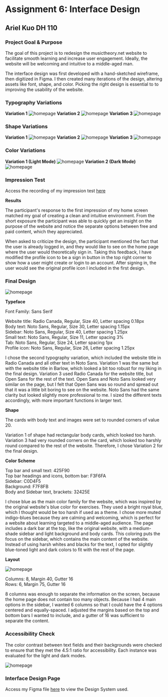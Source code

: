 # Assignment 6: Interface Design

## Ariel Kuo DH 110

### Project Goal & Purpose

The goal of this project is to redesign the musictheory.net website to facilitate smooth learning and increase user engagement. Ideally, the website will be welcoming and intuitive to a middle-aged man.

The interface design was first developed with a hand-sketched wireframe, then digitized in Figma. I then created many iterations of the design, altering assets like font, shape, and color. Picking the right design is essential to to improving the usability of the website.

### Typography Variations

**Variation 1**
![homepage](font1.png)
**Variation 2**
![homepage](font2.png)
**Variation 3**
![homepage](font3.png)

### Shape Variations

**Variation 1**
![homepage](shape1.png)
**Variation 2**
![homepage](shape2.png)
**Variation 3**
![homepage](shape3.png)

### Color Variations

**Variation 1 (Light Mode)**
![homepage](lightmode.png)
**Variation 2 (Dark Mode)**
![homepage](dark.png)

### Impression Test

Access the recording of my impression test [here](https://drive.google.com/file/d/1yd975e_5F3IsfR259x6pNe-0G2r1aGmC/view?usp=sharing) 

**Results**

The participant's response to the first impression of my home screen matched my goal of creating a clean and intuitive environment. From the short exposure the participant was able to quickly get an insight on the purpose of the website and notice the separate options between free and paid content, which they appreciated. 

When asked to criticize the design, the participant mentioned the fact that the user is already logged in, and they would like to see on the home page where the user would theoretically sign in. Taking this feedback, I have modified the profile icon to be a sign in button in the top right corner to show how a user might create or login to an account. After signing in, the user would see the original profile icon I included in the first design.

### Final Design

![homepage](final.png)

**Typeface**

Font Family: Sans Serif

Website title: Radio Canada, Regular, Size 40, Letter spacing 0.18px  
Body text: Noto Sans, Regular, Size 30, Letter spacing 1.15px  
Sidebar: Noto Sans, Regular, Size 40, Letter spacing 1.25px  
Small text: Noto Sans, Regular, Size 11, Letter spacing 3%  
Tab: Noto Sans, Regular, Size 24, Letter spacing 1px  
Profile icon: Noto Sans, Regular, Size 26, Letter spacing 1.25px  

I chose the second typography variation, which included the website title in Radio Canada and all other text in Noto Sans. Variation 1 was the same but with the website title in Barlow, which looked a bit too robust for my liking in the final design. Variation 3 used Radio Canada for the website title, but Open Sans for the rest of the text. Open Sans and Noto Sans looked very similar on the page, but I felt that Open Sans was so round and spread out that it was a little bit boring to see on the website. Noto Sans had the same clarity but looked slightly more professional to me. I sized the different texts accordingly, with more important functions in larger text.

**Shape**

The cards with body text and images were set to rounded corners of value 20.

Variation 1 of shape had rectangular body cards, which looked too harsh. Variation 3 had very rounded corners on the card, which looked too harshly round compared to the rest of the website. Therefore, I chose Variation 2 for the final design.

**Color Scheme**

Top bar and small text: 425F90  
Top bar headings and icons, bottom bar: F3F6FA  
Sidebar: C0D4F5  
Background: F7F8FB  
Body and Sidebar text, brackets: 32425E  

I chose blue as the main color family for the website, which was inspired by the original website's blue color for exercises. They used a bright royal blue, which I thought would be too harsh if used as a theme. I chose more muted indigo-blues because they are calming and welcoming, which is perfect for a website about learning targeted to a middle-aged audience. The page includes a dark bar at the top, like the original website, with a medium-shade sidebar and light background and body cards. This coloring puts the focus on the sidebar, which contains the main content of the website. Instead of using harsh whites and blacks for the text, I opted for slightly blue-toned light and dark colors to fit with the rest of the page.

**Layout**

![homepage](layout.png)

Columns: 8, Margin 40, Gutter 16  
Rows: 6, Margin 75, Gutter 16  
 
8 columns was enough to separate the information on the screen, because the home page does not contain too many objects. Because I had 4 main options in the sidebar, I wanted 6 columns so that I could have the 4 options centered and equally-spaced. I adjusted the margins based on the top and bottom bars I wanted to include, and a gutter of 16 was sufficient to separate the content.

### Accessibility Check

The color contrast between text fields and their backgrounds were checked to ensure that they met the 4.5:1 ratio for accessibility. Each instance was evaluated for the light and dark modes.

![homepage](accesscheck.png)

### Interface Design Page

Access my Figma file [here](https://www.figma.com/file/o6O85cjO6I7GwjE8vgIxS2/Light-Mode-UI?node-id=1011%3A3346) to view the Design System used.
